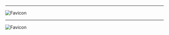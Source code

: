 <!--mdast xhtml="true" -->

* * *

![Favicon](http://exaple.com/fav.ico "Example Favicon")

<!--mdast xhtml="false" -->

* * *

![Favicon](http://exaple.com/fav.ico "Example Favicon")
